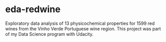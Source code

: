 # eda-redwine
Exploratory data analysis of 13 physicochemical properties for 1599 red wines from the Vinho Verde Portuguese wine region. This project was part of my Data Science program with Udacity.
